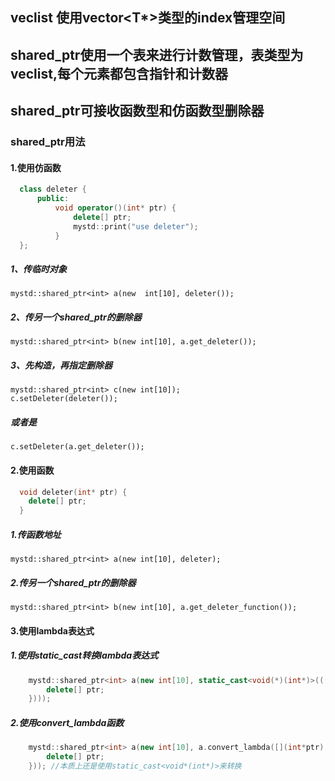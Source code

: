 ## veclist 使用vector<T*>类型的index管理空间

## shared_ptr使用一个表来进行计数管理，表类型为veclist,每个元素都包含指针和计数器

## shared_ptr可接收函数型和仿函数型删除器

### shared_ptr用法  
#### 1.使用仿函数
~~~c++
  class deleter {  
      public:  
          void operator()(int* ptr) {  
              delete[] ptr;  
              mystd::print("use deleter");  
          }  
  };  
~~~
##### 1、传临时对象  
    mystd::shared_ptr<int> a(new  int[10], deleter());  
#####  2、传另一个shared_ptr的删除器  
    mystd::shared_ptr<int> b(new int[10], a.get_deleter());  
##### 3、先构造，再指定删除器  
    mystd::shared_ptr<int> c(new int[10]);  
    c.setDeleter(deleter());  
##### 或者是  
    c.setDeleter(a.get_deleter());  
    
#### 2.使用函数  
~~~c++
  void deleter(int* ptr) {  
    delete[] ptr;  
  }  
~~~
##### 1.传函数地址  
    mystd::shared_ptr<int> a(new int[10], deleter);  
##### 2.传另一个shared_ptr的删除器  
    mystd::shared_ptr<int> b(new int[10], a.get_deleter_function());  


#### 3.使用lambda表达式  
##### 1.使用static_cast转换lambda表达式  
~~~c++
    mystd::shared_ptr<int> a(new int[10], static_cast<void(*)(int*)>(([](int*ptr) {  
        delete[] ptr;  
    })));  
~~~ 
#####  2.使用convert_lambda函数  
~~~c++
    mystd::shared_ptr<int> a(new int[10], a.convert_lambda([](int*ptr) {  
        delete[] ptr;  
    })); //本质上还是使用static_cast<void*(int*)>来转换  
~~~ 
